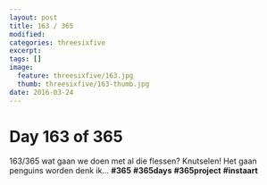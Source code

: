 ```yaml
---
layout: post
title: 163 / 365
modified:
categories: threesixfive
excerpt:
tags: []
image:
  feature: threesixfive/163.jpg
  thumb: threesixfive/163-thumb.jpg
date: 2016-03-24
---
```


# Day 163 of 365

163/365 wat gaan we doen met al die flessen? Knutselen! Het gaan penguins worden denk ik... **\#365** **\#365days** **\#365project** **\#instaart**
